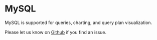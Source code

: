 # MySQL

MySQL is supported for queries, charting, and query plan visualization. 

Please let us know on [Github](https://github.com/KyleU/databaseflow) if you find an issue.
